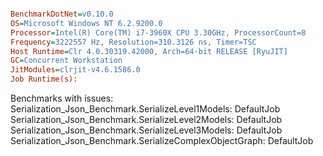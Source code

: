 ``` ini

BenchmarkDotNet=v0.10.0
OS=Microsoft Windows NT 6.2.9200.0
Processor=Intel(R) Core(TM) i7-3960X CPU 3.30GHz, ProcessorCount=8
Frequency=3222557 Hz, Resolution=310.3126 ns, Timer=TSC
Host Runtime=Clr 4.0.30319.42000, Arch=64-bit RELEASE [RyuJIT]
GC=Concurrent Workstation
JitModules=clrjit-v4.6.1586.0
Job Runtime(s):


```







Benchmarks with issues:
  Serialization_Json_Benchmark.SerializeLevel1Models: DefaultJob
  Serialization_Json_Benchmark.SerializeLevel2Models: DefaultJob
  Serialization_Json_Benchmark.SerializeLevel3Models: DefaultJob
  Serialization_Json_Benchmark.SerializeComplexObjectGraph: DefaultJob
